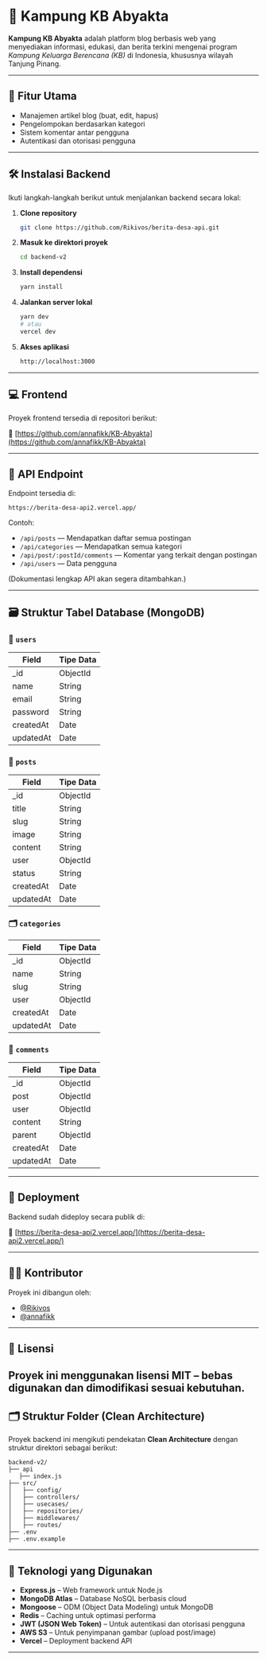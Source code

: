 # 🌱 Kampung KB Abyakta

**Kampung KB Abyakta** adalah platform blog berbasis web yang menyediakan informasi, edukasi, dan berita terkini mengenai program *Kampung Keluarga Berencana (KB)* di Indonesia, khususnya wilayah Tanjung Pinang.

---

## 🚀 Fitur Utama

- Manajemen artikel blog (buat, edit, hapus)
- Pengelompokan berdasarkan kategori
- Sistem komentar antar pengguna
- Autentikasi dan otorisasi pengguna

---

## 🛠️ Instalasi Backend

Ikuti langkah-langkah berikut untuk menjalankan backend secara lokal:

1. **Clone repository**
   ```bash
   git clone https://github.com/Rikivos/berita-desa-api.git
   ```

2. **Masuk ke direktori proyek**
   ```bash
   cd backend-v2
   ```

3. **Install dependensi**
   ```bash
   yarn install
   ```

4. **Jalankan server lokal**
   ```bash
   yarn dev
   # atau
   vercel dev
   ```

5. **Akses aplikasi**
   ```bash
   http://localhost:3000
   ```

---

## 💻 Frontend

Proyek frontend tersedia di repositori berikut:

🔗 [https://github.com/annafikk/KB-Abyakta](https://github.com/annafikk/KB-Abyakta)

---

## 📡 API Endpoint

Endpoint tersedia di:

```
https://berita-desa-api2.vercel.app/
```

Contoh:
- `/api/posts` — Mendapatkan daftar semua postingan
- `/api/categories` — Mendapatkan semua kategori
- `/api/post/:postId/comments` — Komentar yang terkait dengan postingan
- `/api/users` — Data pengguna

(Dokumentasi lengkap API akan segera ditambahkan.)

---

## 🗃️ Struktur Tabel Database (MongoDB)

### 🔐 `users`
| Field      | Tipe Data |
|------------|-----------|
| _id        | ObjectId  |
| name       | String    |
| email      | String    |
| password   | String    |
| createdAt  | Date      |
| updatedAt  | Date      |

### 📝 `posts`
| Field      | Tipe Data |
|------------|-----------|
| _id        | ObjectId  |
| title      | String    |
| slug       | String    |
| image      | String    |
| content    | String    |
| user       | ObjectId  |
| status     | String    |
| createdAt  | Date      |
| updatedAt  | Date      |

### 🗂️ `categories`
| Field      | Tipe Data |
|------------|-----------|
| _id        | ObjectId  |
| name       | String    |
| slug       | String    |
| user       | ObjectId  |
| createdAt  | Date      |
| updatedAt  | Date      |

### 💬 `comments`
| Field      | Tipe Data |
|------------|-----------|
| _id        | ObjectId  |
| post       | ObjectId  |
| user       | ObjectId  |
| content    | String    |
| parent     | ObjectId  |
| createdAt  | Date      |
| updatedAt  | Date      |

---

## 🚀 Deployment

Backend sudah dideploy secara publik di:

🔗 [https://berita-desa-api2.vercel.app/](https://berita-desa-api2.vercel.app/)

---

## 👨‍💻 Kontributor

Proyek ini dibangun oleh:

- [@Rikivos](https://github.com/Rikivos)
- [@annafikk](https://github.com/annafikk)

---

## 📄 Lisensi

Proyek ini menggunakan lisensi **MIT** – bebas digunakan dan dimodifikasi sesuai kebutuhan.
---

## 🗂️ Struktur Folder (Clean Architecture)

Proyek backend ini mengikuti pendekatan **Clean Architecture** dengan struktur direktori sebagai berikut:

```
backend-v2/
├── api
   ├── index.js
├── src/
│   ├── config/        
│   ├── controllers/    
│   ├── usecases/       
│   ├── repositories/   
│   ├── middlewares/    
│   ├── routes/                    
├── .env                
├── .env.example
```

---

## 🧰 Teknologi yang Digunakan

- **Express.js** – Web framework untuk Node.js
- **MongoDB Atlas** – Database NoSQL berbasis cloud
- **Mongoose** – ODM (Object Data Modeling) untuk MongoDB
- **Redis** – Caching untuk optimasi performa
- **JWT (JSON Web Token)** – Untuk autentikasi dan otorisasi pengguna
- **AWS S3** – Untuk penyimpanan gambar (upload post/image)
- **Vercel** – Deployment backend API

---